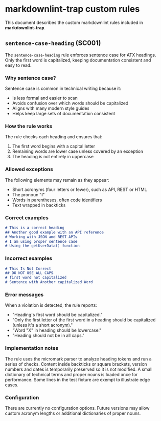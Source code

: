 <!-- markdownlint-disable-next-line sentence-case-heading -->
# markdownlint-trap custom rules

This document describes the custom markdownlint rules included in **markdownlint-trap**.

## `sentence-case-heading` (SC001)

The `sentence-case-heading` rule enforces sentence case for ATX headings. Only the first word is capitalized, keeping documentation consistent and easy to read.

### Why sentence case?

Sentence case is common in technical writing because it:

- Is less formal and easier to scan
- Avoids confusion over which words should be capitalized
- Aligns with many modern style guides
- Helps keep large sets of documentation consistent

### How the rule works

The rule checks each heading and ensures that:

1. The first word begins with a capital letter
2. Remaining words are lower case unless covered by an exception
3. The heading is not entirely in uppercase

### Allowed exceptions

The following elements may remain as they appear:

- Short acronyms (four letters or fewer), such as API, REST or HTML
- The pronoun "I"
- Words in parentheses, often code identifiers
- Text wrapped in backticks

### Correct examples

```markdown
# This is a correct heading
## Another good example with an API reference
# Working with JSON and REST APIs
# I am using proper sentence case
# Using the getUserData() function
```

### Incorrect examples

```markdown
# This Is Not Correct
## DO NOT USE ALL CAPS
# first word not capitalized
# Sentence with Another capitalized Word
```

### Error messages

When a violation is detected, the rule reports:

- "Heading's first word should be capitalized."
- "Only the first letter of the first word in a heading should be capitalized (unless it's a short acronym)."
- "Word \"X\" in heading should be lowercase."
- "Heading should not be in all caps."

### Implementation notes

The rule uses the micromark parser to analyze heading tokens and run a series of checks. Content inside backticks or square brackets, version numbers and dates is temporarily preserved so it is not modified. A small dictionary of technical terms and proper nouns is loaded once for performance. Some lines in the test fixture are exempt to illustrate edge cases.

### Configuration

There are currently no configuration options. Future versions may allow custom acronym lengths or additional dictionaries of proper nouns.
